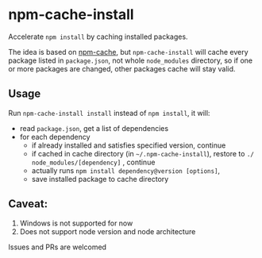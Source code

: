 # npm-cache-install

Accelerate `npm install` by caching installed packages.

The idea is based on [npm-cache](https://github.com/swarajban/npm-cache), but `npm-cache-install` will cache every package listed in `package.json`, not whole `node_modules` directory, so if one or more packages are changed, other packages cache will stay valid.

## Usage

Run `npm-cache-install install` instead of `npm install`, it will:

- read `package.json`, get a list of dependencies
- for each dependency
  + if already installed and satisfies specified version, continue
  + if cached in cache directory (in `~/.npm-cache-install`), restore to `./ node_modules/[dependency]` , continue
  + actually runs `npm install dependency@version [options]`,
  + save installed package to cache directory

## Caveat:

1. Windows is not supported for now
2. Does not support node version and node architecture

Issues and PRs are welcomed
